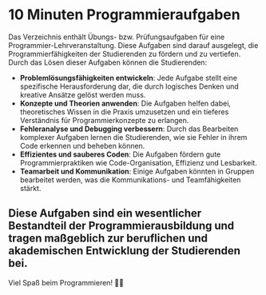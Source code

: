 # 10 Minuten Programmieraufgaben

Das Verzeichnis enthält Übungs- bzw. Prüfungsaufgaben für eine Programmier-Lehrveranstaltung. Diese Aufgaben sind darauf ausgelegt, die Programmierfähigkeiten der Studierenden zu fördern und zu vertiefen. Durch das Lösen dieser Aufgaben können die Studierenden:

- **Problemlösungsfähigkeiten entwickeln**: Jede Aufgabe stellt eine spezifische Herausforderung dar, die durch logisches Denken und kreative Ansätze gelöst werden muss.
- **Konzepte und Theorien anwenden**: Die Aufgaben helfen dabei, theoretisches Wissen in die Praxis umzusetzen und ein tieferes Verständnis für Programmierkonzepte zu erlangen.
- **Fehleranalyse und Debugging verbessern**: Durch das Bearbeiten komplexer Aufgaben lernen die Studierenden, wie sie Fehler in ihrem Code erkennen und beheben können.
- **Effizientes und sauberes Coden**: Die Aufgaben fördern gute Programmierpraktiken wie Code-Organisation, Effizienz und Lesbarkeit.
- **Teamarbeit und Kommunikation**: Einige Aufgaben könnten in Gruppen bearbeitet werden, was die Kommunikations- und Teamfähigkeiten stärkt.

Diese Aufgaben sind ein wesentlicher Bestandteil der Programmierausbildung und tragen maßgeblich zur beruflichen und akademischen Entwicklung der Studierenden bei.
---
Viel Spaß beim Programmieren! 🚀😊
